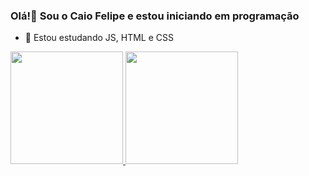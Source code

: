 ### Olá!👋 Sou o Caio Felipe e estou iniciando em programação

- 🌱 Estou estudando JS, HTML e CSS

<div>
<a href="https://github.com/Caio035">
<img height= "180rem" src="https://github-readme-stats.vercel.app/api?username=Caio035&show_icons=true&theme=dracula&include_all_commits=true&count_private=true"/>
<img height= "180rem" src="https://github-readme-stats.vercel.app/api/top-langs/?username=Caio035&layout=compact&langs_count=16&theme=dracula"/>
</div>
